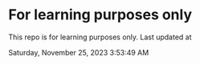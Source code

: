 # For learning purposes only
This repo is for learning purposes only.
Last updated at

Saturday, November 25, 2023 3:53:49 AM

